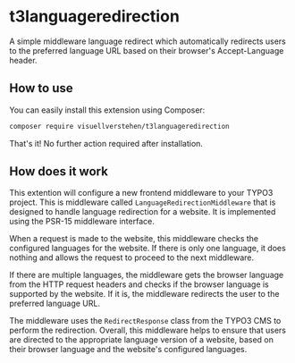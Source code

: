 # t3languageredirection
A simple middleware language redirect which automatically redirects users to the preferred language URL based on their browser's Accept-Language header.

## How to use

You can easily install this extension using Composer:

```bash
composer require visuellverstehen/t3languageredirection
```

That's it! No further action required after installation.


## How does it work
This extention will configure a new frontend middleware to your TYPO3 project. This is middleware called `LanguageRedirectionMiddleware` that is designed to handle language redirection for a website. It is implemented using the PSR-15 middleware interface.

When a request is made to the website, this middleware checks the configured languages for the website. If there is only one language, it does nothing and allows the request to proceed to the next middleware.

If there are multiple languages, the middleware gets the browser language from the HTTP request headers and checks if the browser language is supported by the website. If it is, the middleware redirects the user to the preferred language URL.

The middleware uses the `RedirectResponse` class from the TYPO3 CMS to perform the redirection. Overall, this middleware helps to ensure that users are directed to the appropriate language version of a website, based on their browser language and the website's configured languages.

